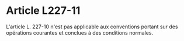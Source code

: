 # Article L227-11

L'article L. 227-10 n'est pas applicable aux conventions portant sur des opérations courantes et conclues à des conditions normales.
